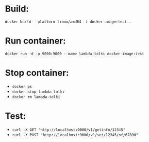 # Build:
`docker build --platform linux/amd64 -t docker-image:test .`


# Run container:
`docker run -d -p 9000:9000 --name lambda-tolki docker-image:test`

# Stop container:
- `docker ps`
- `docker stop lambda-tolki`
- `docker rm lambda-tolki`

# Test:
- `curl -X GET "http://localhost:9000/v1/getinfo/12345"`
- `curl -X POST "http://localhost:9000/v1/set/12345/of/67890"`